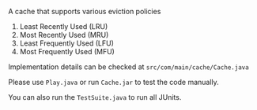 
A cache that supports various eviction policies

 1. Least Recently Used (LRU)
 2. Most Recently Used (MRU)
 3. Least Frequently Used (LFU)
 4. Most Frequently Used (MFU)

Implementation details can be checked at `src/com/main/cache/Cache.java`

Please use `Play.java` or run `Cache.jar` to test the code manually.

You can also run the `TestSuite.java` to run all JUnits.
